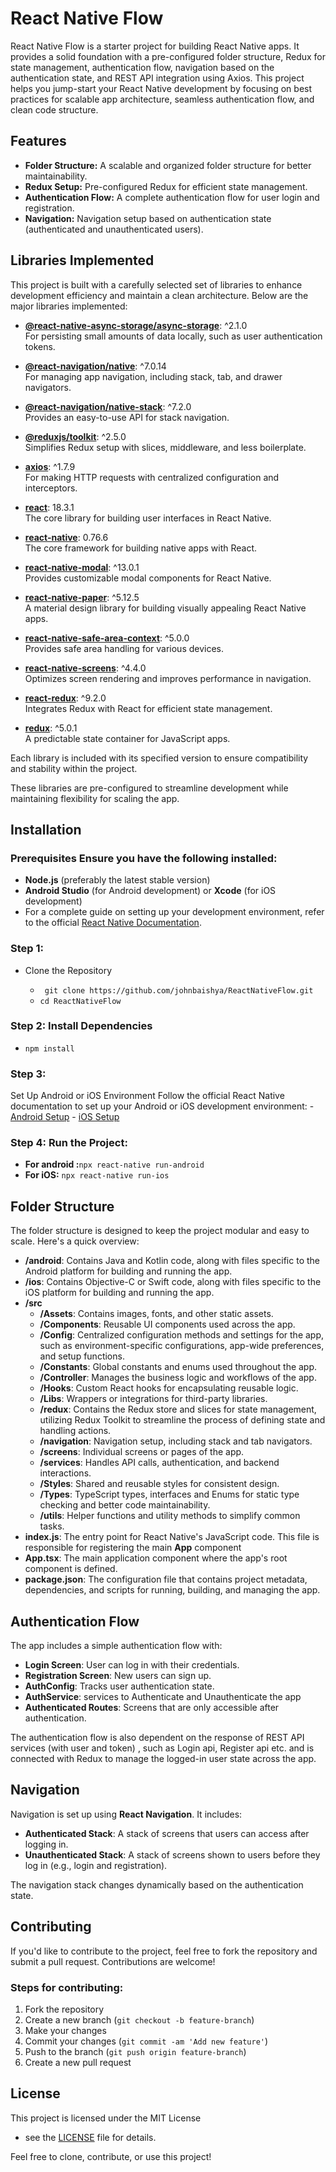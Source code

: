 # React Native Flow

React Native Flow is a starter project for building React Native apps. It provides a solid foundation with a pre-configured folder structure, Redux for state management, authentication flow, navigation based on the authentication state, and REST API integration using Axios. This project helps you jump-start your React Native development by focusing on best practices for scalable app architecture, seamless authentication flow, and clean code structure.
## Features 
- **Folder Structure:** A scalable and organized folder structure for better maintainability. 
- **Redux Setup:** Pre-configured Redux for efficient state management. 
- **Authentication Flow:** A complete authentication flow for user login and registration.
- **Navigation:** Navigation setup based on authentication state (authenticated and unauthenticated users).
 
## Libraries Implemented

This project is built with a carefully selected set of libraries to enhance development efficiency and maintain a clean architecture. Below are the major libraries implemented:

- **[@react-native-async-storage/async-storage](https://react-native-async-storage.github.io/async-storage/)**: ^2.1.0  
  For persisting small amounts of data locally, such as user authentication tokens.

- **[@react-navigation/native](https://reactnavigation.org/)**: ^7.0.14  
  For managing app navigation, including stack, tab, and drawer navigators.

- **[@react-navigation/native-stack](https://reactnavigation.org/docs/native-stack-navigator/)**: ^7.2.0  
  Provides an easy-to-use API for stack navigation.

- **[@reduxjs/toolkit](https://redux-toolkit.js.org/)**: ^2.5.0  
  Simplifies Redux setup with slices, middleware, and less boilerplate.

- **[axios](https://axios-http.com/)**: ^1.7.9  
  For making HTTP requests with centralized configuration and interceptors.

- **[react](https://react.dev/)**: 18.3.1  
  The core library for building user interfaces in React Native.

- **[react-native](https://reactnative.dev/)**: 0.76.6  
  The core framework for building native apps with React.

- **[react-native-modal](https://github.com/react-native-modal/react-native-modal)**: ^13.0.1  
  Provides customizable modal components for React Native.

- **[react-native-paper](https://callstack.github.io/react-native-paper/)**: ^5.12.5  
  A material design library for building visually appealing React Native apps.

- **[react-native-safe-area-context](https://github.com/th3rdwave/react-native-safe-area-context)**: ^5.0.0  
  Provides safe area handling for various devices.

- **[react-native-screens](https://github.com/software-mansion/react-native-screens)**: ^4.4.0  
  Optimizes screen rendering and improves performance in navigation.

- **[react-redux](https://react-redux.js.org/)**: ^9.2.0  
  Integrates Redux with React for efficient state management.

- **[redux](https://redux.js.org/)**: ^5.0.1  
  A predictable state container for JavaScript apps.



Each library is included with its specified version to ensure compatibility and stability within the project.

These libraries are pre-configured to streamline development while maintaining flexibility for scaling the app.


## Installation 
### Prerequisites Ensure you have the following installed: 
- **Node.js** (preferably the latest stable version) 
- **Android Studio** (for Android development) or **Xcode** (for iOS development) 
- For a complete guide on setting up your development environment, refer to the official [React Native Documentation](https://reactnative.dev/docs/environment-setup).
### Step 1: 
- Clone the Repository 

  - ``` git clone https://github.com/johnbaishya/ReactNativeFlow.git```
  - ``` cd ReactNativeFlow ``` 
### Step 2: Install Dependencies 
- ``` npm install ``` 
### Step 3: 
Set Up Android or iOS Environment Follow the official React Native documentation to set up your Android or iOS development environment: - [Android Setup](https://reactnative.dev/docs/environment-setup#android-development-environment) - [iOS Setup](https://reactnative.dev/docs/environment-setup#ios-development-environment) 
### Step 4: Run the Project:
 -  **For android :**``` npx react-native run-android ``` 
 - **For iOS:** ``` npx react-native run-ios ``` 
## Folder Structure 
The folder structure is designed to keep the project modular and easy to scale. Here's a quick overview: 
- **/android**: Contains Java and Kotlin code, along with files specific to the Android platform for building and running the app.
- **/ios**: Contains Objective-C or Swift code, along with files specific to the iOS platform for building and running the app.
- **/src**  
  - **/Assets**: Contains images, fonts, and other static assets.  
  - **/Components**: Reusable UI components used across the app.  
  - **/Config**: Centralized configuration methods and settings for the app, such as                                                                      environment-specific configurations, app-wide preferences, and setup functions.  
  - **/Constants**: Global constants and enums used throughout the app.  
  - **/Controller**: Manages the business logic and workflows of the app.  
  - **/Hooks**: Custom React hooks for encapsulating reusable logic.  
  - **/Libs**: Wrappers or integrations for third-party libraries.  
  - **/redux**: Contains the Redux store and slices for state management, utilizing Redux Toolkit to streamline the process of defining state and handling actions.  
  - **/navigation**: Navigation setup, including stack and tab navigators.  
  - **/screens**: Individual screens or pages of the app.  
  - **/services**: Handles API calls, authentication, and backend interactions.  
  - **/Styles**: Shared and reusable styles for consistent design.  
  - **/Types**: TypeScript types, interfaces and Enums for static type checking and better code maintainability.  
  - **/utils**: Helper functions and utility methods to simplify common tasks.  
- **index.js**: The entry point for React Native's JavaScript code. This file is responsible for registering the main **App** component
- **App.tsx**: The main application component where the app's root component is defined.
- **package.json**: The configuration file that contains project metadata, dependencies, and scripts for running, building, and managing the app.


## Authentication Flow 
The app includes a simple authentication flow with: 
- **Login Screen**: User can log in with their credentials. 
- **Registration Screen**: New users can sign up. 
- **AuthConfig**: Tracks user authentication state. 
- **AuthService**: services to Authenticate and Unauthenticate the app
- **Authenticated Routes**: Screens that are only accessible after authentication. 

The authentication flow is also dependent on the response of REST API services (with user and token) , such as Login api, Register api etc. and is connected with Redux to manage the logged-in user state across the app. 

## Navigation 
Navigation is set up using **React Navigation**. It includes: 
- **Authenticated Stack**: A stack of screens that users can access after logging in. 
- **Unauthenticated Stack**: A stack of screens shown to users before they log in (e.g., login and registration). 

The navigation stack changes dynamically based on the authentication state. 
## Contributing 
If you'd like to contribute to the project, feel free to fork the repository and submit a pull request. Contributions are welcome! 
### Steps for contributing: 
1. Fork the repository 
2. Create a new branch (`git checkout -b feature-branch`) 
3. Make your changes 
4. Commit your changes (`git commit -am 'Add new feature'`) 
5. Push to the branch (`git push origin feature-branch`) 
6. Create a new pull request 
## License 
This project is licensed under the MIT License 
- see the [LICENSE](./LICENSE) file for details. 

Feel free to clone, contribute, or use this project!

